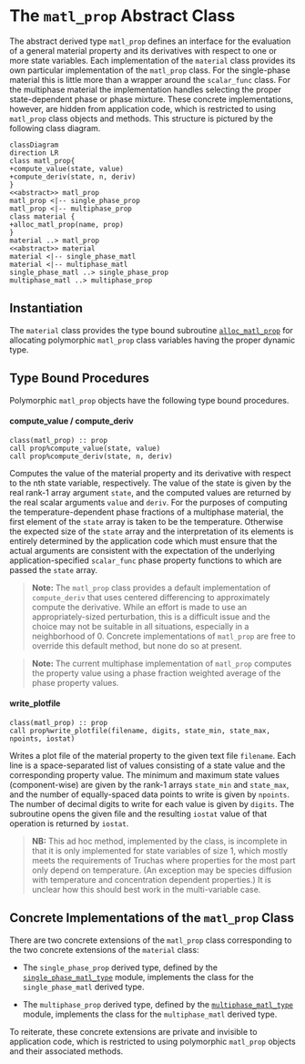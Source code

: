 # The `matl_prop` Abstract Class

The abstract derived type `matl_prop` defines an interface for the evaluation
of a general material property and its derivatives with respect to one or more
state variables. Each implementation of the `material` class provides its own
particular implementation of the `matl_prop` class. For the single-phase
material this is little more than a wrapper around the `scalar_func` class.
For the multiphase material the implementation handles selecting the proper
state-dependent phase or phase mixture. These concrete implementations,
however, are hidden from application code, which is restricted to using
`matl_prop` class objects and methods. This structure is pictured by the
following class diagram.

```mermaid
classDiagram
direction LR
class matl_prop{
+compute_value(state, value)
+compute_deriv(state, n, deriv)
}
<<abstract>> matl_prop
matl_prop <|-- single_phase_prop
matl_prop <|-- multiphase_prop
class material {
+alloc_matl_prop(name, prop)
}
material ..> matl_prop
<<abstract>> material
material <|-- single_phase_matl
material <|-- multiphase_matl
single_phase_matl ..> single_phase_prop
multiphase_matl ..> multiphase_prop
```

## Instantiation
The `material` class provides the type bound subroutine
[`alloc_matl_prop`](./materials.md#alloc_matl_prop) for allocating
polymorphic `matl_prop` class variables having the proper dynamic type.

## Type Bound Procedures
Polymorphic `matl_prop` objects have the following type bound procedures.

#### compute_value / compute_deriv
```Fortran
class(matl_prop) :: prop
call prop%compute_value(state, value)
call prop%compute_deriv(state, n, deriv)
```
Computes the value of the material property and its derivative with respect to
the nth state variable, respectively. The value of the state is given by the
real rank-1 array argument `state`, and the computed values are returned by
the real scalar arguments `value` and `deriv`. For the purposes of computing
the temperature-dependent phase fractions of a multiphase material, the first
element of the `state` array is taken to be the temperature. Otherwise the
expected size of the `state` array and the interpretation of its elements is
entirely determined by the application code which must ensure that the actual
arguments are consistent with the expectation of the underlying
application-specified `scalar_func` phase property functions to which are
passed the `state` array.

> **Note:** The `matl_prop` class provides a default implementation of
`compute_deriv` that uses centered differencing to approximately compute the
derivative. While an effort is made to use an appropriately-sized
perturbation, this is a difficult issue and the choice may not be suitable in
all situations, especially in a neighborhood of 0. Concrete implementations
of `matl_prop` are free to override this default method, but none do so at
present.

> **Note:** The current multiphase implementation of `matl_prop` computes
the property value using a phase fraction weighted average of the phase
property values.

#### write_plotfile
```Fortran
class(matl_prop) :: prop
call prop%write_plotfile(filename, digits, state_min, state_max, npoints, iostat)
```
Writes a plot file of the material property to the given text file `filename`.
Each line is a space-separated list of values consisting of a state value and
the corresponding property value. The minimum and maximum state values
(component-wise) are given by the rank-1 arrays `state_min` and `state_max`,
and the number of equally-spaced data points to write is given by `npoints`.
The number of decimal digits to write for each value is given by `digits`.
The subroutine opens the given file and the resulting `iostat` value of that
operation is returned by `iostat`.

> **NB:** This ad hoc method, implemented by the class, is incomplete in
that it is only implemented for state variables of size 1, which mostly meets
the requirements of Truchas where properties for the most part only depend
on temperature. (An exception may be species diffusion with temperature
and concentration dependent properties.) It is unclear how this should
best work in the multi-variable case.

## Concrete Implementations of the `matl_prop` Class
There are two concrete extensions of the `matl_prop` class corresponding
to the two concrete extensions of the `material` class:

* The `single_phase_prop` derived type, defined by the
  [`single_phase_matl_type`](../single_phase_matl_type.F90) module,
  implements the class for the `single_phase_matl` derived type.

* The `multiphase_prop` derived type, defined by the
  [`multiphase_matl_type`](../multiphase_matl_type.F90) module, implements
  the class for the `multiphase_matl` derived type.

To reiterate, these concrete extensions are private and invisible to
application code, which is restricted to using polymorphic `matl_prop`
objects and their associated methods.
